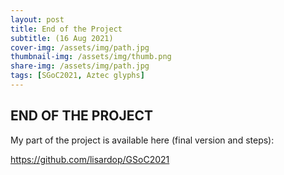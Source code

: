 ```yaml
---
layout: post
title: End of the Project
subtitle: (16 Aug 2021)
cover-img: /assets/img/path.jpg
thumbnail-img: /assets/img/thumb.png
share-img: /assets/img/path.jpg
tags: [SGoC2021, Aztec glyphs]
---
```


## END OF THE PROJECT

My part of the project is available here (final version and steps):

https://github.com/lisardop/GSoC2021
